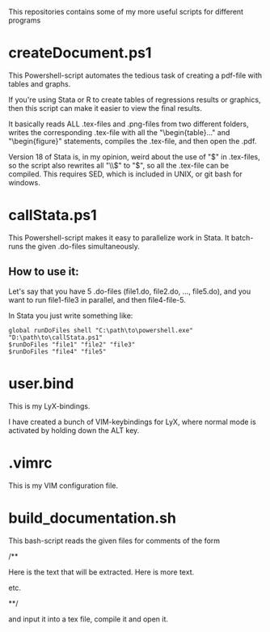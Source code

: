 This repositories contains some of my more useful scripts for different programs

# createDocument.ps1

This Powershell-script automates the tedious task of creating a pdf-file with tables and graphs.

If you're using Stata or R to create tables of regressions results or graphics,
then this script can make it easier to view the final results.

It basically reads ALL .tex-files and .png-files from two different folders,
writes the corresponding .tex-file with all the "\begin{table}..." and "\begin{figure}" statements,
compiles the .tex-file,
and then open the .pdf.

Version 18 of Stata is, in my opinion, weird about the use of "$" in .tex-files,
so the script also rewrites all "\\$" to "$", so all the .tex-file can be compiled.
This requires SED, which is included in UNIX, or git bash for windows.

# callStata.ps1 

This Powershell-script makes it easy to parallelize work in Stata.
It batch-runs the given .do-files simultaneously.

## How to use it:

Let's say that you have 5 .do-files (file1.do, file2.do, ..., file5.do),
and you want to run file1-file3 in parallel, and then file4-file-5.

In Stata you just write something like:
```
global runDoFiles shell "C:\path\to\powershell.exe" "D:\path\to\callStata.ps1"
$runDoFiles "file1" "file2" "file3"
$runDoFiles "file4" "file5"
```

# user.bind

This is my LyX-bindings. 

I have created a bunch of VIM-keybindings for LyX,
where normal mode is activated by holding down the ALT key.


# .vimrc

This is my VIM configuration file.

# build_documentation.sh

This bash-script reads the given files for comments of the form

/\*\*

Here is the text that will be extracted.
Here is more text.

etc.

\*\*/

and input it into a tex file, compile it and open it.


